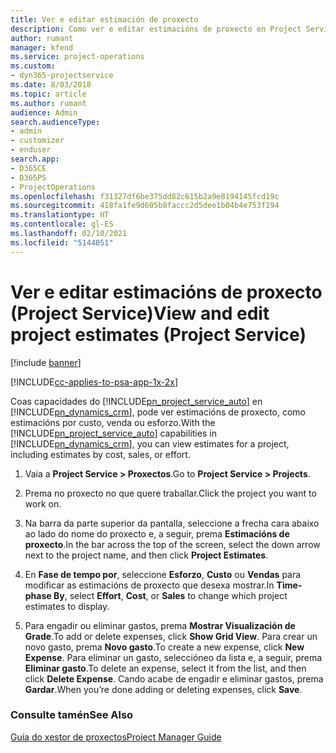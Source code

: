 ```yaml
---
title: Ver e editar estimación de proxecto
description: Como ver e editar estimacións de proxecto en Project Service
author: rumant
manager: kfend
ms.service: project-operations
ms.custom:
- dyn365-projectservice
ms.date: 8/03/2018
ms.topic: article
ms.author: rumant
audience: Admin
search.audienceType:
- admin
- customizer
- enduser
search.app:
- D365CE
- D365PS
- ProjectOperations
ms.openlocfilehash: f31327df6be375dd82c615b2a9e8194145fcd19c
ms.sourcegitcommit: 418fa1fe9d605b8faccc2d5dee1b04b4e753f194
ms.translationtype: HT
ms.contentlocale: gl-ES
ms.lasthandoff: 02/10/2021
ms.locfileid: "5144051"
---
```

# <a name="view-and-edit-project-estimates-project-service"></a><span data-ttu-id="5577e-103">Ver e editar estimacións de proxecto (Project Service)</span><span class="sxs-lookup"><span data-stu-id="5577e-103">View and edit project estimates (Project Service)</span></span>

[!include [banner](../includes/psa-now-project-operations.md)]

[!INCLUDE[cc-applies-to-psa-app-1x-2x](../includes/cc-applies-to-psa-app-1x-2x.md)]

<span data-ttu-id="5577e-104">Coas capacidades do [!INCLUDE[pn_project_service_auto](../includes/pn-project-service-auto.md)] en [!INCLUDE[pn_dynamics_crm](../includes/pn-dynamics-crm.md)], pode ver estimacións de proxecto, como estimacións por custo, venda ou esforzo.</span><span class="sxs-lookup"><span data-stu-id="5577e-104">With the [!INCLUDE[pn_project_service_auto](../includes/pn-project-service-auto.md)] capabilities in [!INCLUDE[pn_dynamics_crm](../includes/pn-dynamics-crm.md)], you can view estimates for a project, including estimates by cost, sales, or effort.</span></span>  
  
1.  <span data-ttu-id="5577e-105">Vaia a **Project Service > Proxectos**.</span><span class="sxs-lookup"><span data-stu-id="5577e-105">Go to **Project Service > Projects**.</span></span>  
  
2.  <span data-ttu-id="5577e-106">Prema no proxecto no que quere traballar.</span><span class="sxs-lookup"><span data-stu-id="5577e-106">Click the project you want to work on.</span></span>  
  
3.  <span data-ttu-id="5577e-107">Na barra da parte superior da pantalla, seleccione a frecha cara abaixo ao lado do nome do proxecto e, a seguir, prema **Estimacións de proxecto**.</span><span class="sxs-lookup"><span data-stu-id="5577e-107">In the bar across the top of the screen, select the down arrow next to the project name, and then click **Project Estimates**.</span></span>  
  
4.  <span data-ttu-id="5577e-108">En **Fase de tempo por**, seleccione **Esforzo**, **Custo** ou **Vendas** para modificar as estimacións de proxecto que desexa mostrar.</span><span class="sxs-lookup"><span data-stu-id="5577e-108">In **Time-phase By**, select **Effort**, **Cost**, or **Sales** to change which project estimates to display.</span></span>  
  
5.  <span data-ttu-id="5577e-109">Para engadir ou eliminar gastos, prema **Mostrar Visualización de Grade**.</span><span class="sxs-lookup"><span data-stu-id="5577e-109">To add or delete expenses, click **Show Grid View**.</span></span> <span data-ttu-id="5577e-110">Para crear un novo gasto, prema **Novo gasto**.</span><span class="sxs-lookup"><span data-stu-id="5577e-110">To create a new expense, click **New Expense**.</span></span> <span data-ttu-id="5577e-111">Para eliminar un gasto, seleccióneo da lista e, a seguir, prema **Eliminar gasto**.</span><span class="sxs-lookup"><span data-stu-id="5577e-111">To delete an expense, select it from the list, and then click **Delete Expense**.</span></span> <span data-ttu-id="5577e-112">Cando acabe de engadir e eliminar gastos, prema **Gardar**.</span><span class="sxs-lookup"><span data-stu-id="5577e-112">When you’re done adding or deleting expenses, click **Save**.</span></span>  
  
### <a name="see-also"></a><span data-ttu-id="5577e-113">Consulte tamén</span><span class="sxs-lookup"><span data-stu-id="5577e-113">See Also</span></span>  
 [<span data-ttu-id="5577e-114">Guía do xestor de proxectos</span><span class="sxs-lookup"><span data-stu-id="5577e-114">Project Manager Guide</span></span>](../psa/project-manager-guide.md)
